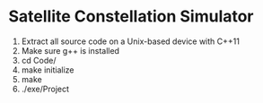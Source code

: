 # Satellite Constellation Simulator

1. Extract all source code on a Unix-based device with C++11
2. Make sure g++ is installed
3. cd Code/
4. make initialize
5. make
6. ./exe/Project

